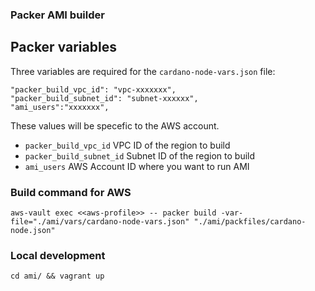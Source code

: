 ### Packer AMI builder

## Packer variables
Three variables are required for the `cardano-node-vars.json` file:

    "packer_build_vpc_id": "vpc-xxxxxxx",
    "packer_build_subnet_id": "subnet-xxxxxx",
    "ami_users":"xxxxxxx",
    
These values will be specefic to the AWS account. 
- `packer_build_vpc_id` VPC ID of the region to build
- `packer_build_subnet_id` Subnet ID of the region to build
- `ami_users` AWS Account ID where you want to run AMI

### Build command for AWS
    aws-vault exec <<aws-profile>> -- packer build -var-file="./ami/vars/cardano-node-vars.json" "./ami/packfiles/cardano-node.json"

### Local development
    cd ami/ && vagrant up
